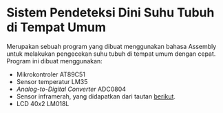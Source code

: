 # Sistem Pendeteksi Dini Suhu Tubuh di Tempat Umum
Merupakan sebuah program yang dibuat menggunakan bahasa Assembly untuk melakukan pengecekan suhu tubuh di tempat umum dengan cepat. Program ini dibuat menggunakan:
* Mikrokontroler AT89C51
* Sensor temperatur LM35
* _Analog-to-Digital Converter_ ADC0804
* Sensor inframerah, yang didapatkan dari tautan [berikut](https://www.theengineeringprojects.com/2018/07/infrared-sensor-library-for-proteus.html).
* LCD 40x2 LM018L
